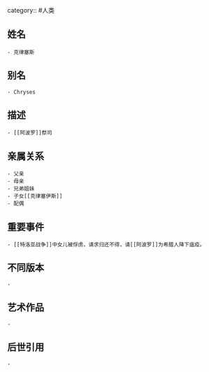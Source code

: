 category:: #人类
## 姓名
	- 克律塞斯
## 别名
	- Chryses
## 描述
	- [[阿波罗]]祭司
## 亲属关系
	- 父亲
	- 母亲
	- 兄弟姐妹
	- 子女[[克律塞伊斯]]
	- 配偶
## 重要事件
	- [[特洛亚战争]]中女儿被俘虏，请求归还不得，请[[阿波罗]]为希腊人降下瘟疫。
## 不同版本
	-
## 艺术作品
	-
## 后世引用
	-
